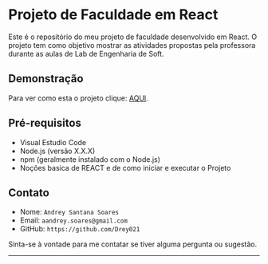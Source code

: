 # Projeto de Faculdade em React
Este é o repositório do meu projeto de faculdade desenvolvido em React. O projeto tem como objetivo mostrar as atividades propostas pela professora durante as aulas de Lab de Engenharia de Soft.

## Demonstração
Para ver como esta o projeto clique: <a href="https://react-fatec-eng.vercel.app/" target="_blank">AQUI</a>.

## Pré-requisitos
- Visual Estudio Code
- Node.js (versão X.X.X)
- npm (geralmente instalado com o Node.js)
- Noções basica de REACT e de como iniciar e executar o Projeto

## Contato
- Nome: `Andrey Santana Soares`
- Email: `aandrey.soares@gmail.com`
- GitHub: `https://github.com/Drey021`

Sinta-se à vontade para me contatar se tiver alguma pergunta ou sugestão.

---
